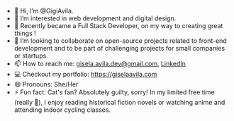 - 👋 Hi, I’m @GigiAvila.
- 👀 I’m interested in web development and digital design.
- 🌱 Recently became a Full Stack Developer, on my way to creating great things !
- 💞️ I’m looking to collaborate on open-source projects related to front-end development and to be part of challenging projects for small companies or startups.
- 📫 How to reach me: [gisela.avila.dev@gmail.com](mailto:gisela.avila.dev@gmail.com), [LinkedIn](https://www.linkedin.com/in/gisela-avila/)
- 💻 Checkout my portfolio: https://giselaavila.com
- 😄 Pronouns: She/Her
- ⚡ Fun fact: Cat's fan? Absolutely guilty, sorry! In my limited free time (really 🤣), I enjoy reading historical fiction novels or watching anime and attending indoor cycling classes.
